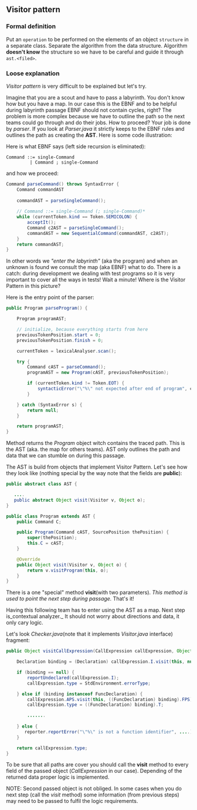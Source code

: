 ## Visitor pattern

### Formal definition

Put an ```operation``` to be performed on the elements of an object ```structure``` in a separate class.
Separate the algorithm from the data structure. Algorithm **doesn't know** the structure so we have to be
careful and guide it through ```ast.<filed>```.

### Loose explanation

_Visitor pattern_ is very difficult to be explained but let's try.

  Imagine that you are a scout and have to pass a labyrinth. You don't know how but you have a map.
In our case this is the EBNF and to be helpful during labyrinth passage EBNF should not contain cycles,
right? The problem is more complex because we have to outline the path so the next teams could go through
and do their jobs. How to proceed?
  Your job is done by _parser_. If you look at _Parser.java_ it strictly keeps to the EBNF rules and
outlines the path as creating the **AST**. Here is some code illustration:
 
Here is what EBNF says (left side recursion is eliminated):
```
Command ::= single-Command
         | Command ; single-Command 
```
and how we proceed: 
 
```java
Command parseCommand() throws SyntaxError {
    Command commandAST
    
    commandAST = parseSingleCommand();
 
    // Command ::= single-Command (; single-Command)*
    while (currentToken.kind == Token.SEMICOLON) {
        acceptIt();
        Command c2AST = parseSingleCommand();
        commandAST = new SequentialCommand(commandAST, c2AST);
    }
    return commandAST;
}
```     

In other words we _"enter the labyrinth"_ (aka the program) and when an unknown is found we consult the map (aka EBNF)
what to do. There is a catch: during development we dealing with test programs so it is very important to cover all
the ways in tests! Wait a minute! Where is the Visitor Pattern in this picture?
 
Here is the entry point of the parser:
   
```java
public Program parseProgram() {

    Program programAST;

    // initialize, because everything starts from here
    previousTokenPosition.start = 0;
    previousTokenPosition.finish = 0;

    currentToken = lexicalAnalyser.scan();

    try {
        Command cAST = parseCommand();
        programAST = new Program(cAST, previousTokenPosition);

        if (currentToken.kind != Token.EOT) {
            syntacticError("\"%\" not expected after end of program", currentToken.spelling);
        }

    } catch (SyntaxError s) {
        return null;
    }

    return programAST;
}
```
   
Method returns the _Program_ object witch contains the traced path. This is the AST (aka. the map for others teams).
AST only outlines the path and data that we can stumble on during this passage.
 
The AST is build from objects that implement Visitor Pattern. Let's see how they look
like (nothing special by the way note that the fields are **public**):

```java
public abstract class AST {

   ....
   public abstract Object visit(Visitor v, Object o);
}

public class Program extends AST {
    public Command C;

    public Program(Command cAST, SourcePosition thePosition) {
        super(thePosition);
        this.C = cAST;
    }

    @Override
    public Object visit(Visitor v, Object o) {
        return v.visitProgram(this, o);
    }
}

```

There is a one "special" method **visit**(with two parameters). _This method is used to point
the next step during passage._ That's it!

  Having this following team has to enter using the AST as a map. Next step is_contextual analyzer._
It should not worry about directions and data, it only cary logic.

Let's look _Checker.java_(note that it implements _Visitor.java_ interface) fragment:

```java
public Object visitCallExpression(CallExpression callExpression, Object _) {

    Declaration binding = (Declaration) callExpression.I.visit(this, null);

    if (binding == null) {
        reportUndeclared(callExpression.I);
        callExpression.type = StdEnvironment.errorType;

    } else if (binding instanceof FuncDeclaration) {
        callExpression.APS.visit(this, ((FuncDeclaration) binding).FPS);
        callExpression.type = ((FuncDeclaration) binding).T;

        .......
        
    } else {
       reporter.reportError("\"%\" is not a function identifier", ....);
    }

    return callExpression.type;
}
```
To be sure that all paths are cover you should call the **visit** method to every field of the passed object
(_CallExpression_ in our case). Depending of the returned data proper logic is implemented.

NOTE: Second passed object is not obliged. In some cases when you do next step (call the *visit* method) some
information (from previous steps) may need to be passed to fulfil the logic requirements. 

   
   
   
 
